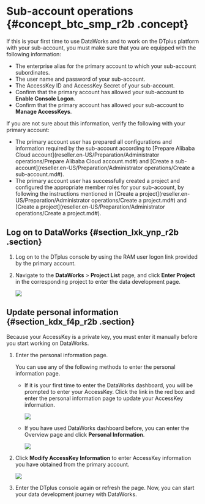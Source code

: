 # Sub-account operations {#concept_btc_smp_r2b .concept}

If this is your first time to use DataWorks and to work on the DTplus platform with your sub-account, you must make sure that you are equipped with the following information:

-   The enterprise alias for the primary account to which your sub-account subordinates.
-   The user name and password of your sub-account.
-   The AccessKey ID and AccessKey Secret of your sub-account.
-   Confirm that the primary account has allowed your sub-account to **Enable Console Logon**.
-   Confirm that the primary account has allowed your sub-account to **Manage AccessKeys**.

If you are not sure about this information, verify the following with your primary account:

-   The primary account user has prepared all configurations and information required by the sub-account according to [Prepare Alibaba Cloud account](reseller.en-US/Preparation/Administrator operations/Prepare Alibaba Cloud account.md#) and [Create a sub-account](reseller.en-US/Preparation/Administrator operations/Create a sub-account.md#).
-   The primary account user has successfully created a project and configured the appropriate member roles for your sub-account, by following the instructions mentioned in [Create a project](reseller.en-US/Preparation/Administrator operations/Create a project.md#) and [Create a project](reseller.en-US/Preparation/Administrator operations/Create a project.md#).

## Log on to DataWorks {#section_lxk_ynp_r2b .section}

1.  Log on to the DTplus console by using the RAM user logon link provided by the primary account.
2.  Navigate to the **DataWorks** \> **Project List** page, and click **Enter Project** in the corresponding project to enter the data development page.

    ![](http://static-aliyun-doc.oss-cn-hangzhou.aliyuncs.com/assets/img/16171/15389628108925_en-US.png)


## Update personal information {#section_kdx_f4p_r2b .section}

Because your AccessKey is a private key, you must enter it manually before you start working on DataWorks.

1.  Enter the personal information page.

    You can use any of the following methods to enter the personal information page.

    -   If it is your first time to enter the DataWorks dashboard, you will be prompted to enter your AccessKey. Click the link in the red box and enter the personal information page to update your AccessKey information.

        ![](http://static-aliyun-doc.oss-cn-hangzhou.aliyuncs.com/assets/img/16171/15389628118926_en-US.png)

    -   If you have used DataWorks dashboard before, you can enter the Overview page and click **Personal Information**.

        ![](http://static-aliyun-doc.oss-cn-hangzhou.aliyuncs.com/assets/img/16171/15389628118927_en-US.png)

2.  Click **Modify AccessKey Information** to enter AccessKey information you have obtained from the primary account.

    ![](http://static-aliyun-doc.oss-cn-hangzhou.aliyuncs.com/assets/img/16171/15389628118928_en-US.png)

3.  Enter the DTplus console again or refresh the page. Now, you can start your data development journey with DataWorks.

